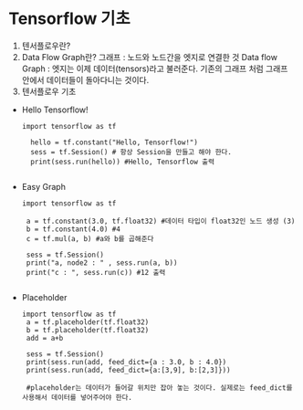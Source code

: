 # Tensorflow 기초

1. 텐서플로우란?
2. Data Flow Graph란?
그래프 : 노드와 노드간을 엣지로 연결한 것
Data flow Graph : 엣지는 이제 데이터(tensors)라고 불러준다. 기존의 그래프 처럼 그래프 안에서 데이터들이 돌아다니는 것이다.
3. 텐서플로우 기초
- Hello Tensorflow!
    <pre><code>import tensorflow as tf
    
    hello = tf.constant("Hello, Tensorflow!")
    sess = tf.Session() # 항상 Session을 만들고 해야 한다.
    print(sess.run(hello)) #Hello, Tensorflow 출력 
    </code></pre>
    
 - Easy Graph
    <pre><code>import tensorflow as tf

    a = tf.constant(3.0, tf.float32) #데이터 타입이 float32인 노드 생성 (3)
    b = tf.constant(4.0) #4
    c = tf.mul(a, b) #a와 b를 곱해준다

    sess = tf.Session()
    print("a, node2 : " , sess.run(a, b))
    print("c : ", sess.run(c)) #12 출력
    </code></pre>

 - Placeholder
    <pre><code>import tensorflow as tf
    a = tf.placeholder(tf.float32)
    b = tf.placeholder(tf.float32)
    add = a+b

    sess = tf.Session()
    print(sess.run(add, feed_dict={a : 3.0, b : 4.0})
    print(sess.run(add, feed_dict={a:[3,9], b:[2,3]}))

    #placeholder는 데이터가 들어갈 위치만 잡아 놓는 것이다. 실제로는 feed_dict를 사용해서 데이터를 넣어주어야 한다.
    </code></pre>

